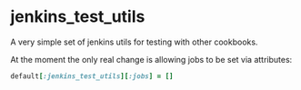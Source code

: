 # jenkins_test_utils

A very simple set of jenkins utils for testing with other cookbooks.

At the moment the only real change is allowing jobs to be set via attributes:

```ruby
default[:jenkins_test_utils][:jobs] = []
```